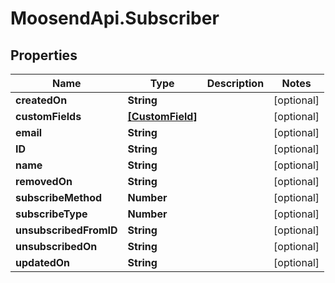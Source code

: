 # MoosendApi.Subscriber

## Properties
Name | Type | Description | Notes
------------ | ------------- | ------------- | -------------
**createdOn** | **String** |  | [optional] 
**customFields** | [**[CustomField]**](CustomField.md) |  | [optional] 
**email** | **String** |  | [optional] 
**ID** | **String** |  | [optional] 
**name** | **String** |  | [optional] 
**removedOn** | **String** |  | [optional] 
**subscribeMethod** | **Number** |  | [optional] 
**subscribeType** | **Number** |  | [optional] 
**unsubscribedFromID** | **String** |  | [optional] 
**unsubscribedOn** | **String** |  | [optional] 
**updatedOn** | **String** |  | [optional] 


